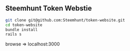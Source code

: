 ## Steemhunt Token Webstie

```bash
git clone git@github.com:Steemhunt/token-website.git
cd token-website
bundle install
rails s
```

browse => localhost:3000